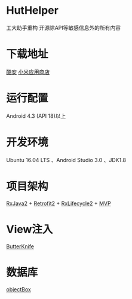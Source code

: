 # HutHelper
工大助手重构
开源除API等敏感信息外的所有内容

# 下载地址
[酷安](https://www.coolapk.com/apk/cn.nicolite.huthelper) [小米应用商店](http://app.mi.com/details?id=cn.nicolite.huthelper&ref=search)

# 运行配置
Android 4.3 (API 18)以上  

# 开发环境
Ubuntu 16.04 LTS 、Android Studio 3.0 、JDK1.8

# 项目架构
[RxJava2](https://github.com/ReactiveX/RxJava) + [Retrofit2](http://square.github.io/retrofit/) + [RxLifecycle2](https://github.com/trello/RxLifecycle) + [MVP](https://github.com/RuffianZhong/Rx-Mvp)

# View注入
[ButterKnife](http://jakewharton.github.io/butterknife/)  

# 数据库
[objectBox](http://objectbox.io/)